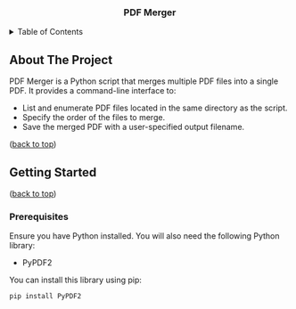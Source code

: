 <a id="readme-top"></a>

<h3 align="center">PDF Merger</h3>

<!-- TABLE OF CONTENTS -->
<details>
  <summary>Table of Contents</summary>
  <ol>
    <li><a href="#about-the-project">About The Project</a></li>
    <li><a href="#getting-started">Getting Started</a></li>
    <ul>
      <li><a href="#prerequisites">Prerequisites</a></li>
    </ul>
    <li><a href="#usage">Usage</a></li>
    <li><a href="#roadmap">Roadmap</a></li>
    <li><a href="#to-do">TO-DO</a></li>
    <li><a href="#contact">Contact</a></li>
  </ol>
</details>

<!-- ABOUT THE PROJECT -->
## About The Project

PDF Merger is a Python script that merges multiple PDF files into a single PDF. It provides a command-line interface to:
- List and enumerate PDF files located in the same directory as the script.
- Specify the order of the files to merge.
- Save the merged PDF with a user-specified output filename.

<p align="left">(<a href="#readme-top">back to top</a>)</p>

<!-- GETTING STARTED -->
## Getting Started

<p align="left">(<a href="#readme-top">back to top</a>)</p>

### Prerequisites
Ensure you have Python installed. You will also need the following Python library:

- PyPDF2

You can install this library using pip:

```bash
pip install PyPDF2
